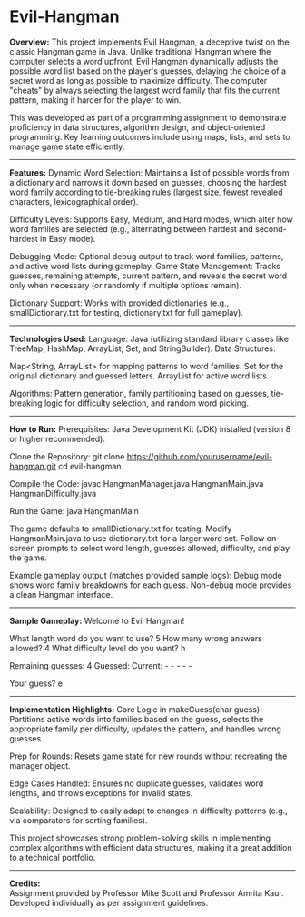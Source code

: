 # Evil-Hangman

<b>Overview:</b>
This project implements Evil Hangman, a deceptive twist on the classic Hangman game in Java. Unlike traditional Hangman where the computer selects a word upfront, Evil Hangman dynamically adjusts the possible word list based on the player's guesses, delaying the choice of a secret word as long as possible to maximize difficulty. The computer "cheats" by always selecting the largest word family that fits the current pattern, making it harder for the player to win.

This was developed as part of a programming assignment to demonstrate proficiency in data structures, algorithm design, and object-oriented programming. Key learning outcomes include using maps, lists, and sets to manage game state efficiently.

------------------------------------------------------------------------------------------------------------------------

<b>Features:</b>
Dynamic Word Selection: Maintains a list of possible words from a dictionary and narrows it down based on guesses, choosing the hardest word family according to tie-breaking rules (largest size, fewest revealed characters, lexicographical order).

Difficulty Levels: Supports Easy, Medium, and Hard modes, which alter how word families are selected (e.g., alternating between hardest and second-hardest in Easy mode).

Debugging Mode: Optional debug output to track word families, patterns, and active word lists during gameplay.
Game State Management: Tracks guesses, remaining attempts, current pattern, and reveals the secret word only when necessary (or randomly if multiple options remain).

Dictionary Support: Works with provided dictionaries (e.g., smallDictionary.txt for testing, dictionary.txt for full gameplay).

------------------------------------------------------------------------------------------------------------------------

<b>Technologies Used:</b>
Language: Java (utilizing standard library classes like TreeMap, HashMap, ArrayList, Set, and StringBuilder).
Data Structures:

Map<String, ArrayList<String>> for mapping patterns to word families.
Set<String> for the original dictionary and guessed letters.
ArrayList<String> for active word lists.

Algorithms: Pattern generation, family partitioning based on guesses, tie-breaking logic for difficulty selection, and random word picking.

------------------------------------------------------------------------------------------------------------------------

<b>How to Run:</b>
Prerequisites: Java Development Kit (JDK) installed (version 8 or higher recommended).

Clone the Repository:
git clone https://github.com/yourusername/evil-hangman.git
cd evil-hangman

Compile the Code:
javac HangmanManager.java HangmanMain.java HangmanDifficulty.java

Run the Game:
java HangmanMain

The game defaults to smallDictionary.txt for testing. Modify HangmanMain.java to use dictionary.txt for a larger word set. Follow on-screen prompts to select word length, guesses allowed, difficulty, and play the game.

Example gameplay output (matches provided sample logs):
Debug mode shows word family breakdowns for each guess. Non-debug mode provides a clean Hangman interface.

------------------------------------------------------------------------------------------------------------------------

<b>Sample Gameplay:</b>
Welcome to Evil Hangman!

What length word do you want to use? 5
How many wrong answers allowed? 4
What difficulty level do you want? h

Remaining guesses: 4
Guessed: 
Current: - - - - -

Your guess? e

------------------------------------------------------------------------------------------------------------------------

<b>Implementation Highlights:</b>
Core Logic in makeGuess(char guess): Partitions active words into families based on the guess, selects the appropriate family per difficulty, updates the pattern, and handles wrong guesses.

Prep for Rounds: Resets game state for new rounds without recreating the manager object.

Edge Cases Handled: Ensures no duplicate guesses, validates word lengths, and throws exceptions for invalid states.

Scalability: Designed to easily adapt to changes in difficulty patterns (e.g., via comparators for sorting families).

This project showcases strong problem-solving skills in implementing complex algorithms with efficient data structures, making it a great addition to a technical portfolio.

------------------------------------------------------------------------------------------------------------------------

<b>Credits:</b>
<br/>Assignment provided by Professor Mike Scott and Professor Amrita Kaur. Developed individually as per assignment guidelines.
